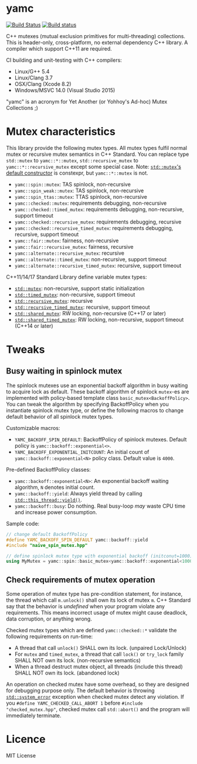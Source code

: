 # yamc
[![Build Status](https://travis-ci.org/yohhoy/yamc.svg?branch=master)](https://travis-ci.org/yohhoy/yamc)
[![Build status](https://ci.appveyor.com/api/projects/status/omke97drkdcmntfh/branch/master?svg=true)](https://ci.appveyor.com/project/yohhoy/yamc/branch/master)

C++ mutexes (mutual exclusion primitives for multi-threading) collections.
This is header-only, cross-platform, no external dependency C++ library.
A compiler which support C++11 are required.

CI building and unit-testing with C++ compilers:
- Linux/G++ 5.4
- Linux/Clang 3.7
- OSX/Clang (Xcode 8.2)
- Windows/MSVC 14.0 (Visual Studio 2015)

"yamc" is an acronym for Yet Another (or Yohhoy's Ad-hoc) Mutex Collections ;)


# Mutex characteristics
This library provide the following mutex types.
All mutex types fulfil normal mutex or recursive mutex semantics in C++ Standard.
You can replace type `std::mutex` to `yamc::*::mutex`, `std::recursive_mutex` to `yamc::*::recursive_mutex` except some special case.
Note: [`std::mutex`'s default constructor][mutex_ctor] is constexpr, but `yamc::*::mutex` is not.

- `yamc::spin::mutex`: TAS spinlock, non-recursive
- `yamc::spin_weak::mutex`: TAS spinlock, non-recursive
- `yamc::spin_ttas::mutex`: TTAS spinlock, non-recursive
- `yamc::checked::mutex`: requirements debugging, non-recursive
- `yamc::checked::timed_mutex`: requirements debugging, non-recursive, support timeout
- `yamc::checked::recursive_mutex`: requirements debugging, recursive
- `yamc::checked::recursive_timed_mutex`: requirements debugging, recursive, support timeout
- `yamc::fair::mutex`: fairness, non-recursive
- `yamc::fair::recursive_mutex`: fairness, recursive
- `yamc::alternate::recursive_mutex`: recursive
- `yamc::alternate::timed_mutex`: non-recursive, support timeout
- `yamc::alternate::recursive_timed_mutex`: recursive, support timeout

C++11/14/17 Standard Library define variable mutex types:

- [`std::mutex`][std_mutex]: non-recursive, support static initialization
- [`std::timed_mutex`][std_tmutex]: non-recursive, support timeout
- [`std::recursive_mutex`][std_rmutex]: recursive
- [`std::recursive_timed_mutex`][std_rtmutex]: recursive, support timeout
- [`std::shared_mutex`][std_smutex]: RW locking, non-recursive (C++17 or later)
- [`std::shared_timed_mutex`][std_stmutex]: RW locking, non-recursive, support timeout (C++14 or later)

[mutex_ctor]: http://en.cppreference.com/w/cpp/thread/mutex/mutex
[std_mutex]: http://en.cppreference.com/w/cpp/thread/mutex
[std_tmutex]: http://en.cppreference.com/w/cpp/thread/timed_mutex
[std_rmutex]: http://en.cppreference.com/w/cpp/thread/recursive_mutex
[std_rtmutex]: http://en.cppreference.com/w/cpp/thread/recursive_timed_mutex
[std_smutex]: http://en.cppreference.com/w/cpp/thread/shared_mutex
[std_stmutex]: http://en.cppreference.com/w/cpp/thread/shared_timed_mutex


# Tweaks
## Busy waiting in spinlock mutex
The spinlock mutexes use an exponential backoff algorithm in busy waiting to acquire lock as default.
These backoff algorithm of spinlock `mutex`-es are implemented with policy-based template class `basic_mutex<BackoffPolicy>`.
You can tweak the algorithm by specifying BackoffPolicy when you instantiate spinlock mutex type, or define the following macros to change default behavior of all spinlock mutex types.

Customizable macros:

- `YAMC_BACKOFF_SPIN_DEFAULT`: BackoffPolicy of spinlock mutexes. Default policy is `yamc::backoff::exponential<>`.
- `YAMC_BACKOFF_EXPONENTIAL_INITCOUNT`: An initial count of `yamc::backoff::exponential<N>` policy class. Default value is `4000`.

Pre-defined BackoffPolicy classes:

- `yamc::backoff::exponential<N>`: An exponential backoff waiting algorithm, `N` denotes initial count.
- `yamc::backoff::yield`: Always yield thread by calling [`std::this_thread::yield()`][yield].
- `yamc::backoff::busy`: Do nothing. Real busy-loop _may_ waste CPU time and increase power consumption.

Sample code:
```cpp
// change default BackoffPolicy
#define YAMC_BACKOFF_SPIN_DEFAULT yamc::backoff::yield
#include "naive_spin_mutex.hpp"

// define spinlock mutex type with exponential backoff (initconut=1000)
using MyMutex = yamc::spin::basic_mutex<yamc::backoff::exponential<1000>>;
```

[yield]: http://en.cppreference.com/w/cpp/thread/yield


## Check requirements of mutex operation
Some operation of mutex type has pre-condition statement, for instance, the thread which call `m.unlock()` shall own its lock of mutex `m`.
C++ Standard say that the behavior is _undefined_ when your program violate any requirements.
This means incorrect usage of mutex might cause deadlock, data corruption, or anything wrong.

Checked mutex types which are defined `yamc::checked::*` validate the following requirements on run-time:

- A thread that call `unlock()` SHALL own its lock. (unpaired Lock/Unlock)
- For `mutex` and `timed_mutex`, a thread that call `lock()` or `try_lock` family SHALL NOT own its lock. (non-recursive semantics)
- When a thread destruct mutex object, all threads (include this thread) SHALL NOT own its lock. (abandoned lock)

An operation on checked mutex have some overhead, so they are designed for debugging purpose only.
The default behavior is throwing [`std::system_error`][system_error] exception when checked mutex detect any violation.
If you `#define YAMC_CHECKED_CALL_ABORT 1` before `#include "checked_mutex.hpp"`, checked mutex call `std::abort()` and the program will immediately terminate.

[system_error]: http://en.cppreference.com/w/cpp/error/system_error


# Licence
MIT License

